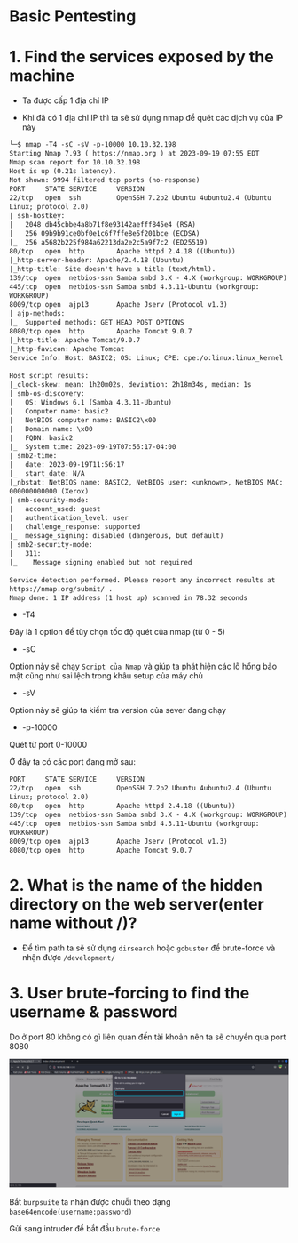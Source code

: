 # Basic Pentesting

# 1. Find the services exposed by the machine

- Ta được cấp 1 địa chỉ IP

- Khi đã có 1 địa chỉ IP thì ta sẽ sử dụng nmap để quét các dịch vụ của IP này

```
└─$ nmap -T4 -sC -sV -p-10000 10.10.32.198 
Starting Nmap 7.93 ( https://nmap.org ) at 2023-09-19 07:55 EDT
Nmap scan report for 10.10.32.198
Host is up (0.21s latency).
Not shown: 9994 filtered tcp ports (no-response)
PORT     STATE SERVICE     VERSION
22/tcp   open  ssh         OpenSSH 7.2p2 Ubuntu 4ubuntu2.4 (Ubuntu Linux; protocol 2.0)
| ssh-hostkey: 
|   2048 db45cbbe4a8b71f8e93142aefff845e4 (RSA)
|   256 09b9b91ce0bf0e1c6f7ffe8e5f201bce (ECDSA)
|_  256 a5682b225f984a62213da2e2c5a9f7c2 (ED25519)
80/tcp   open  http        Apache httpd 2.4.18 ((Ubuntu))
|_http-server-header: Apache/2.4.18 (Ubuntu)
|_http-title: Site doesn't have a title (text/html).
139/tcp  open  netbios-ssn Samba smbd 3.X - 4.X (workgroup: WORKGROUP)
445/tcp  open  netbios-ssn Samba smbd 4.3.11-Ubuntu (workgroup: WORKGROUP)
8009/tcp open  ajp13       Apache Jserv (Protocol v1.3)
| ajp-methods: 
|_  Supported methods: GET HEAD POST OPTIONS
8080/tcp open  http        Apache Tomcat 9.0.7
|_http-title: Apache Tomcat/9.0.7
|_http-favicon: Apache Tomcat
Service Info: Host: BASIC2; OS: Linux; CPE: cpe:/o:linux:linux_kernel

Host script results:
|_clock-skew: mean: 1h20m02s, deviation: 2h18m34s, median: 1s
| smb-os-discovery: 
|   OS: Windows 6.1 (Samba 4.3.11-Ubuntu)
|   Computer name: basic2
|   NetBIOS computer name: BASIC2\x00
|   Domain name: \x00
|   FQDN: basic2
|_  System time: 2023-09-19T07:56:17-04:00
| smb2-time: 
|   date: 2023-09-19T11:56:17
|_  start_date: N/A
|_nbstat: NetBIOS name: BASIC2, NetBIOS user: <unknown>, NetBIOS MAC: 000000000000 (Xerox)
| smb-security-mode: 
|   account_used: guest
|   authentication_level: user
|   challenge_response: supported
|_  message_signing: disabled (dangerous, but default)
| smb2-security-mode: 
|   311: 
|_    Message signing enabled but not required

Service detection performed. Please report any incorrect results at https://nmap.org/submit/ .
Nmap done: 1 IP address (1 host up) scanned in 78.32 seconds
```

- -T4

Đây là 1 option để tùy chọn tốc độ quét của nmap (từ 0 - 5)

- -sC

Option này sẽ chạy `Script của Nmap` và giúp ta phát hiện các lỗ hổng bảo mật cũng như sai lệch trong khâu setup của máy chủ

- -sV

Option này sẽ giúp ta kiểm tra version của sever đang chạy

- -p-10000

Quét từ port 0-10000

Ở đây ta có các port đang mở sau:

```
PORT     STATE SERVICE     VERSION
22/tcp   open  ssh         OpenSSH 7.2p2 Ubuntu 4ubuntu2.4 (Ubuntu Linux; protocol 2.0)
80/tcp   open  http        Apache httpd 2.4.18 ((Ubuntu))
139/tcp  open  netbios-ssn Samba smbd 3.X - 4.X (workgroup: WORKGROUP)
445/tcp  open  netbios-ssn Samba smbd 4.3.11-Ubuntu (workgroup: WORKGROUP)
8009/tcp open  ajp13       Apache Jserv (Protocol v1.3)
8080/tcp open  http        Apache Tomcat 9.0.7
```

# 2. What is the name of the hidden directory on the web server(enter name without /)?

- Để tìm path ta sẽ sử dụng `dirsearch` hoặc `gobuster` để brute-force và nhận được `/development/`

# 3. User brute-forcing to find the username & password

Do ở port 80 không có gì liên quan đến tài khoản nên ta sẽ chuyển qua port 8080

![img0.png](images/img0.png)

Bắt `burpsuite` ta nhận được chuỗi theo dạng `base64encode(username:password)`

Gửi sang intruder để bắt đầu `brute-force` 
